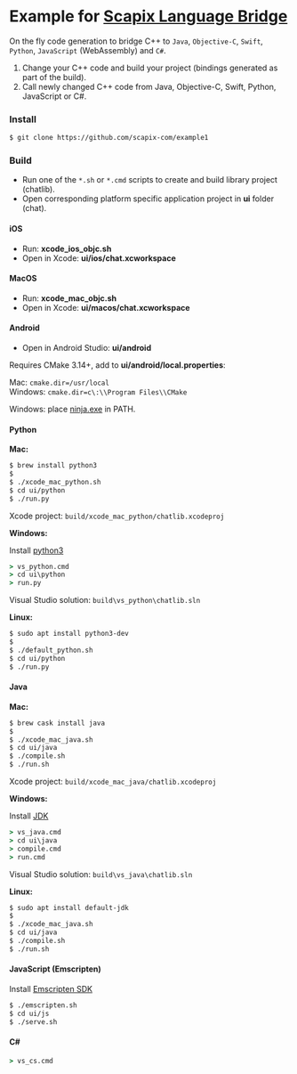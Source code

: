 # Example for [Scapix Language Bridge](https://www.scapix.com/)

On the fly code generation to bridge C++ to `Java`, `Objective-C`, `Swift`, `Python`, `JavaScript` (WebAssembly) and `C#`.

1. Change your C++ code and build your project (bindings generated as part of the build).
2. Call newly changed C++ code from Java, Objective-C, Swift, Python, JavaScript or C#.

### Install

```bash
$ git clone https://github.com/scapix-com/example1
```

### Build

- Run one of the `*.sh` or `*.cmd` scripts to create and build library project (chatlib).
- Open corresponding platform specific application project in **ui** folder (chat).

#### iOS

- Run: **xcode_ios_objc.sh**
- Open in Xcode: **ui/ios/chat.xcworkspace**

#### MacOS

- Run: **xcode_mac_objc.sh**
- Open in Xcode: **ui/macos/chat.xcworkspace**

#### Android

- Open in Android Studio: **ui/android**

Requires CMake 3.14+, add to **ui/android/local.properties**:

Mac: `cmake.dir=/usr/local`\
Windows: `cmake.dir=c\:\\Program Files\\CMake`

Windows: place [ninja.exe](https://github.com/ninja-build/ninja/releases) in PATH.

#### Python

**Mac:**

```bash
$ brew install python3
$
$ ./xcode_mac_python.sh
$ cd ui/python
$ ./run.py
```

Xcode project: `build/xcode_mac_python/chatlib.xcodeproj`

**Windows:**

Install [python3](https://www.python.org/downloads/windows/)

```cmd
> vs_python.cmd
> cd ui\python
> run.py
```

Visual Studio solution: `build\vs_python\chatlib.sln`

**Linux:**

```bash
$ sudo apt install python3-dev
$
$ ./default_python.sh
$ cd ui/python
$ ./run.py
```

#### Java

**Mac:**

```bash
$ brew cask install java
$
$ ./xcode_mac_java.sh
$ cd ui/java
$ ./compile.sh
$ ./run.sh
```

Xcode project: `build/xcode_mac_java/chatlib.xcodeproj`

**Windows:**

Install [JDK](https://www.oracle.com/technetwork/java/javase/downloads/index.html)

```cmd
> vs_java.cmd
> cd ui\java
> compile.cmd
> run.cmd
```

Visual Studio solution: `build\vs_java\chatlib.sln`

**Linux:**

```bash
$ sudo apt install default-jdk
$
$ ./xcode_mac_java.sh
$ cd ui/java
$ ./compile.sh
$ ./run.sh
```

#### JavaScript (Emscripten)

Install [Emscripten SDK](https://emscripten.org/docs/getting_started/downloads.html)

```bash
$ ./emscripten.sh
$ cd ui/js
$ ./serve.sh
```

#### C#

```cmd
> vs_cs.cmd
```
